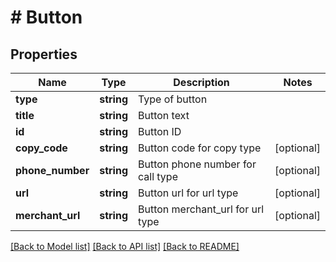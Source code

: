 # # Button

## Properties

Name | Type | Description | Notes
------------ | ------------- | ------------- | -------------
**type** | **string** | Type of button |
**title** | **string** | Button text |
**id** | **string** | Button ID |
**copy_code** | **string** | Button code for copy type | [optional]
**phone_number** | **string** | Button phone number for call type | [optional]
**url** | **string** | Button url for url type | [optional]
**merchant_url** | **string** | Button merchant_url for url type | [optional]

[[Back to Model list]](../../README.md#models) [[Back to API list]](../../README.md#endpoints) [[Back to README]](../../README.md)
